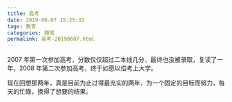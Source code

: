 ```yaml
---
title: 高考
date: 2019-06-07 15:25:33
tags: 教育
categories: 随笔
permalink: 高考-20190607.html
---
```


2007 年第一次参加高考，分数仅仅超过二本线几分，最终也没被录取，复读了一年，2008 年第二次参加高考，终于如愿以偿考上大学。

现在回想那两年，真是目前为止过得最充实的两年，为一个固定的目标而努力，每天的忙碌，换得了想要的结果。